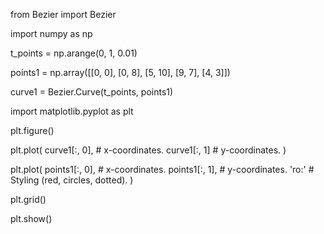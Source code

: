 from Bezier import Bezier

import numpy as np

t_points = np.arange(0, 1, 0.01)

points1 = np.array([[0, 0], [0, 8], [5, 10], [9, 7], [4, 3]])

curve1 = Bezier.Curve(t_points, points1)

import matplotlib.pyplot as plt

plt.figure()

plt.plot(
	curve1[:, 0],   # x-coordinates.
	curve1[:, 1]    # y-coordinates.
)

plt.plot(
	points1[:, 0],  # x-coordinates.
	points1[:, 1],  # y-coordinates.
	'ro:'           # Styling (red, circles, dotted).
)

plt.grid()

plt.show()
